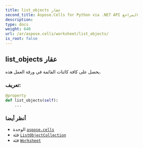 ```yaml
---
title: list_objects عقار
second_title: Aspose.Cells for Python via .NET API المراجع
description:
type: docs
weight: 640
url: /ar/aspose.cells/worksheet/list_objects/
is_root: false
---
```

##  list_objects عقار

يحصل على كافة كائنات القائمة في ورقة العمل هذه.
###  تعريف:
```python
@property
def list_objects(self):
    ...
```

###  أنظر أيضا
* الوحدة [`aspose.cells`](../../)
* فئة [`ListObjectCollection`](/cells/python-net/ar/aspose.cells.tables/listobjectcollection)
* فئة [`Worksheet`](/cells/python-net/ar/aspose.cells/worksheet)

